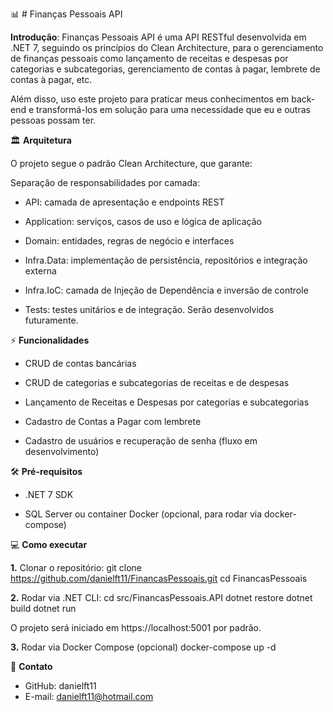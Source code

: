 ﻿📊 # Finanças Pessoais API

**Introdução**: Finanças Pessoais API é uma API RESTful desenvolvida em .NET 7, seguindo os princípios do Clean Architecture, para o gerenciamento de finanças pessoais como lançamento de receitas e despesas por categorias
e subcategorias, gerenciamento de contas à pagar, lembrete de contas à pagar, etc.

Além disso, uso este projeto para praticar meus conhecimentos em back-end e transformá-los em solução para uma necessidade que eu e outras pessoas possam ter. 

🏛 **Arquitetura**

O projeto segue o padrão Clean Architecture, que garante:

Separação de responsabilidades por camada:

- API: camada de apresentação e endpoints REST

- Application: serviços, casos de uso e lógica de aplicação

- Domain: entidades, regras de negócio e interfaces

- Infra.Data: implementação de persistência, repositórios e integração externa

- Infra.IoC: camada de Injeção de Dependência e inversão de controle

- Tests: testes unitários e de integração. Serão desenvolvidos futuramente.

⚡ **Funcionalidades**

- CRUD de contas bancárias

- CRUD de categorias e subcategorias de receitas e de despesas

- Lançamento de Receitas e Despesas por categorias e subcategorias

- Cadastro de Contas a Pagar com lembrete

- Cadastro de usuários e recuperação de senha (fluxo em desenvolvimento)

🛠 **Pré-requisitos**

- .NET 7 SDK

- SQL Server ou container Docker (opcional, para rodar via docker-compose)

💻 **Como executar**

**1.** Clonar o repositório:
   git clone https://github.com/danielft11/FinancasPessoais.git
   cd FinancasPessoais

**2.** Rodar via .NET CLI:
   cd src/FinancasPessoais.API
   dotnet restore
   dotnet build
   dotnet run

O projeto será iniciado em https://localhost:5001 por padrão.

**3.** Rodar via Docker Compose (opcional)
   docker-compose up -d

📌 **Contato**

- GitHub: danielft11
- E-mail: danielft11@hotmail.com


